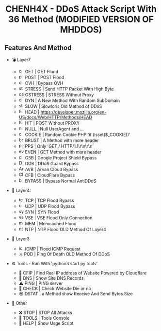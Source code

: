 <h1 align="center">CHENH4X - DDoS Attack Script With 36 Method (MODIFIED VERSION OF MHDDOS)</h1>

## Features And Method

 * 💣 Layer7
   * <img src="https://image.flaticon.com/icons/png/128/2431/2431664.png" width="16" height="16" alt="get"> GET | GET Flood
   * <img src="https://cdn0.iconfinder.com/data/icons/database-storage-5/60/server__database__fire__burn__safety-512.png" width="16" height="16" alt="post"> POST | POST Flood
   * <img src="https://upload.wikimedia.org/wikipedia/en/thumb/f/f9/OVH_Logo.svg/1200px-OVH_Logo.svg.png" width="16" height="16" alt="ovh"> OVH | Bypass OVH
   * <img src="https://cdn.iconscout.com/icon/premium/png-256-thumb/cyber-bullying-2557797-2152371.png" width="16" height="16" alt="stress"> STRESS | Send HTTP Packet With High Byte 
   * <img src="https://cdn.iconscout.com/icon/premium/png-512-thumb/cyber-bullying-2546272-2128939.png" width="16" height="16" alt="ostress"> OSTRESS | STRESS Without Proxy
   * <img src="https://image.flaticon.com/icons/png/512/3132/3132142.png" width="16" height="16" alt="dyn"> DYN | A New Method With Random SubDomain
   * <img src="https://cdn2.iconfinder.com/data/icons/poison-and-venom-fill/160/loris2-512.png" width="16" height="16" alt="slow"> SLOW | Slowloris Old Method of DDoS
   * <img src="https://lyrahosting.com/wp-content/uploads/2020/06/ddos-how-work-icon.png" width="16" height="16" alt="head"> HEAD | https://developer.mozilla.org/en-US/docs/Web/HTTP/Methods/HEAD
   * <img src="https://cdn.iconscout.com/icon/free/png-512/direct-hit-archery-goal-target-mission-33520.png" width="16" height="16" alt="hit"> HIT | POST Without PROXY
   * <img src="https://img.icons8.com/plasticine/2x/null-symbol.png" width="16" height="16" alt="null"> NULL | Null UserAgent and ...
   * <img src="https://i.pinimg.com/originals/03/2e/7d/032e7d0755cd511c753bcb6035d44f68.png" width="16" height="16" alt="cookie"> COOKIE | Random Cookie PHP 'if (isset($_COOKIE))'
   * <img src="https://image.flaticon.com/icons/png/512/3041/3041248.png" width="16" height="16" alt="brust"> BRUST | A Method with more header
   * <img src="https://image.flaticon.com/icons/png/512/2100/2100795.png" width="16" height="16" alt="pps"> PPS |  Only 'GET / HTTP/1.1\r\n\r\n'
   * <img src="https://cdn3.iconfinder.com/data/icons/internet-security-14/48/DDoS_website_webpage_bomb_virus_protection-512.png" width="16" height="16" alt="even"> EVEN | GET Method with more header
   * <img src="https://masbadar.com/wp-content/uploads/2016/02/Logo-Projects-Shield-2.jpg" width="16" height="16" alt="googleshield"> GSB | Google Project Shield Bypass
   * <img src="https://seeklogo.com/images/D/ddos-guard-logo-CFEFCA409C-seeklogo.com.png" width="16" height="16" alt="DDoSGuard"> DGB | DDoS Guard Bypass
   * <img src="https://i.imgur.com/bGL8qfw.png" width="16" height="16" alt="ArvanCloud"> AVB | Arvan Cloud Bypass
   * <img src="https://techcrunch.com/wp-content/uploads/2019/06/J2LlHqT3qJl0bG9Alpgc-1-730x438.png?w=730" width="16" height="16" alt="CloudFlare"> CFB | CloudFlare Bypass
   * <img src="http://iclouddnsbypass.com/wp-content/uploads/2015/02/iCloudDNSBypassServer.ico" width="16" height="16" alt="bypass"> BYPASS |  Bypass Normal AntiDDoS


* 🧨 Layer4: 
  * <img src="https://raw.githubusercontent.com/kgretzky/pwndrop/master/media/pwndrop-logo-512.png" width="16" height="16" alt="tcp"> TCP | TCP Flood Bypass
  * <img src="https://styles.redditmedia.com/t5_2rxmiq/styles/profileIcon_snoob94cdb09-c26c-4c24-bd0c-66238623cc22-headshot.png" width="16" height="16" alt="udp"> UDP | UDP Flood Bypass
  * <img src="https://belgium.devoteam.com/wp-content/uploads/sites/23/2020/06/Icon-accelarate-hyper-automation-with-RPA-300x301.png" width="16" height="16" alt="syn"> SYN | SYN Flood
  * <img src="https://cdn.iconscout.com/icon/free/png-256/virus-2165355-1821015.png" width="16" height="16" alt="vse"> VSE | VSE Flood Only Connection
  * <img src="https://cdn.iconscout.com/icon/free/png-512/redis-4-1175103.png" width="16" height="16" alt="mem"> MEM | Memcached Flood
  * <img src="https://lyrahosting.com/wp-content/uploads/2020/06/ddos-attack-icon.png" width="16" height="16" alt="ntp"> NTP | NTP Flood OLD Method Of Layer4

* 🏹 Layer3
  * <img src="https://image.flaticon.com/icons/png/512/388/388466.png" width="16" height="16" alt="icmp"> ICMP | Flood ICMP Request
  * ⚔️ POD | Ping Of Death OLD Method Of DDoS

* ⚙️ Tools - Run With 'python3 start.py tools'
  * 🌟 CFIP | Find Real IP address of Website Powered by Cloudflare
  * 🔪 DNS | Show Site DNS Records
  * ⚠️ PING | PING server
  * 📌 CHECK | Check Website Die or no
  * 😎 DSTAT | a Method show Receive And Send Bytes Size

* 🎩 Other
  * ❌ STOP | STOP All Attacks
  * 🌠 TOOLS | Tools Console
  * 👑 HELP | Show Usge Script
